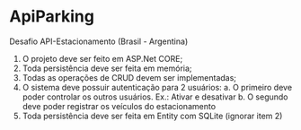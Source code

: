 # ApiParking
Desafio API-Estacionamento (Brasil - Argentina)
1) O projeto deve ser feito em ASP.Net CORE;
2) Toda persistência deve ser feita em memória;
3) Todas as operações de CRUD devem ser implementadas;
4) O sistema deve possuir autenticação para 2 usuários: 
a. O primeiro deve poder controlar os outros usuários. Ex.: Ativar e desativar 
b. O segundo deve poder registrar os veículos do estacionamento
5) Toda persistência deve ser feita em Entity com SQLite (ignorar item 2) 
